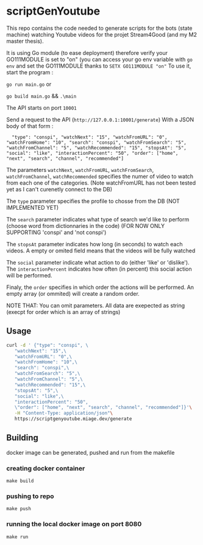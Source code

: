 # scriptGenYoutube

This repo contains the code needed to generate scripts for the bots (state machine) watching Youtube videos for the projet Stream4Good (and my M2 master thesis).


It is using Go module (to ease deployment) therefore verify your GO111MODULE is set to "on" (you can access your go env variable with `go env` and set the GO111MODULE thanks to `SETX GO111MODULE "on"`
To use it, start the program :

`go run main.go` or

`go build main.go` && `.\main`


The API starts on port `10001`

Send a request to the API (`http://127.0.0.1:10001/generate`)
With a JSON body of that form :

`	"type": "conspi",
	"watchNext": "15",
	"watchFromURL": "0",
	"watchFromHome": "10",
	"search": "conspi",
	"watchFromSearch": "5",
	"watchFromChannel": "5",
	"watchRecommended": "15",
	"stopsAt": "5",
	"social": "like",
 "interactionPercent": "50",
	"order": ["home", "next", "search", "channel", "recommended"]
 `
 
The parameters `watchNext`, `watchFromURL`, `watchFromSearch`, `watchFromChannel`, `watchRecommended` specifies the numer of video to watch from each one of the categories. (Note watchFromURL has not been tested yet as I can't curenetly connect to the DB)

The `type` parameter specifies the profile to chosse from the DB (NOT IMPLEMENTED YET)

The `search` parameter indicates what type of search we'd like to perform (choose word from dictionnaries in the code) (FOR NOW ONLY SUPPORTING 'conspi' and 'not conspi')

The `stopsAt` parameter indicates how long (in seconds) to watch each videos. A empty or omited field means that the videos will be fully watched

The `social` parameter indicate what action to do (either 'like' or 'dislike'). The `interactionPercent` indicates how often (in percent) this social action will be performed.

Finaly, the `order` specifies in which order the actions will be performed. An empty array (or ommited) will create a random order.


NOTE THAT:
You can omit parameters. All data are exepected as string (execpt for order which is an array of strings)

## Usage

```bash
curl -d ' {"type": "conspi", \
   "watchNext": "15",\
   "watchFromURL": "0",\
   "watchFromHome": "10",\
   "search": "conspi",\
   "watchFromSearch": "5",\
   "watchFromChannel": "5",\
   "watchRecommended": "15",\
   "stopsAt": "5",\
   "social": "like",\
   "interactionPercent": "50",
   \"order": ["home", "next", "search", "channel", "recommended"]}'\
   -H "Content-Type: application/json"\
   https://scriptgenyoutube.miage.dev/generate
```


## Building

docker image can be generated, pushed and run from the makefile

### creating docker container

```make build```

### pushing to repo

```make push```

### running the local docker image on port 8080

```make run```

